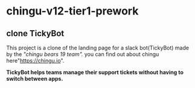 # chingu-v12-tier1-prework
## clone TickyBot

This project is a clone of the landing page for a slack bot(TickyBot) made by the *"chingu bears 19 team".* you can find out about chingu here"https://chingu.io".

**TickyBot helps teams manage their support tickets without having to switch between apps.**
